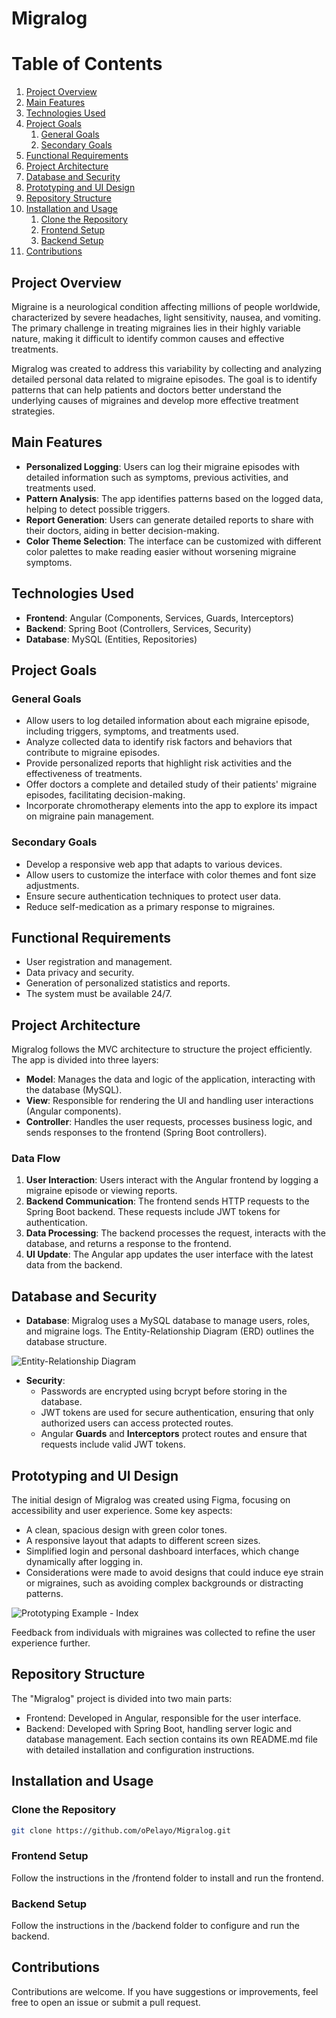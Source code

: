 # Migralog

# Table of Contents
1. [Project Overview](#project-overview)
2. [Main Features](#main-features)
3. [Technologies Used](#technologies-used)
4. [Project Goals](#project-goals)
   1. [General Goals](#general-goals)
   2. [Secondary Goals](#secondary-goals)
5. [Functional Requirements](#functional-requirements)
6. [Project Architecture](#project-architecture)
7. [Database and Security](#database-and-security)
8. [Prototyping and UI Design](#prototyping-and-ui-design)
9. [Repository Structure](#repository-structure)
10. [Installation and Usage](#installation-and-usage)
    1. [Clone the Repository](#clone-the-repository)
    2. [Frontend Setup](#frontend-setup)
    3. [Backend Setup](#backend-setup)
11. [Contributions](#contributions)

## Project Overview
Migraine is a neurological condition affecting millions of people worldwide, characterized by severe headaches, light sensitivity, nausea, and vomiting. The primary challenge in treating migraines lies in their highly variable nature, making it difficult to identify common causes and effective treatments.

Migralog was created to address this variability by collecting and analyzing detailed personal data related to migraine episodes. The goal is to identify patterns that can help patients and doctors better understand the underlying causes of migraines and develop more effective treatment strategies.

## Main Features
- **Personalized Logging**: Users can log their migraine episodes with detailed information such as symptoms, previous activities, and treatments used.
- **Pattern Analysis**: The app identifies patterns based on the logged data, helping to detect possible triggers.
- **Report Generation**: Users can generate detailed reports to share with their doctors, aiding in better decision-making.
- **Color Theme Selection**: The interface can be customized with different color palettes to make reading easier without worsening migraine symptoms.

## Technologies Used
- **Frontend**: Angular (Components, Services, Guards, Interceptors)
- **Backend**: Spring Boot (Controllers, Services, Security)
- **Database**: MySQL (Entities, Repositories)

## Project Goals

### General Goals
- Allow users to log detailed information about each migraine episode, including triggers, symptoms, and treatments used.
- Analyze collected data to identify risk factors and behaviors that contribute to migraine episodes.
- Provide personalized reports that highlight risk activities and the effectiveness of treatments.
- Offer doctors a complete and detailed study of their patients' migraine episodes, facilitating decision-making.
- Incorporate chromotherapy elements into the app to explore its impact on migraine pain management.

### Secondary Goals
- Develop a responsive web app that adapts to various devices.
- Allow users to customize the interface with color themes and font size adjustments.
- Ensure secure authentication techniques to protect user data.
- Reduce self-medication as a primary response to migraines.

## Functional Requirements
- User registration and management.
- Data privacy and security.
- Generation of personalized statistics and reports.
- The system must be available 24/7.

## Project Architecture
Migralog follows the MVC architecture to structure the project efficiently. The app is divided into three layers:

- **Model**: Manages the data and logic of the application, interacting with the database (MySQL).
- **View**: Responsible for rendering the UI and handling user interactions (Angular components).
- **Controller**: Handles the user requests, processes business logic, and sends responses to the frontend (Spring Boot controllers).

### Data Flow
1. **User Interaction**: Users interact with the Angular frontend by logging a migraine episode or viewing reports.
2. **Backend Communication**: The frontend sends HTTP requests to the Spring Boot backend. These requests include JWT tokens for authentication.
3. **Data Processing**: The backend processes the request, interacts with the database, and returns a response to the frontend.
4. **UI Update**: The Angular app updates the user interface with the latest data from the backend.

## Database and Security
- **Database**: Migralog uses a MySQL database to manage users, roles, and migraine logs. The Entity-Relationship Diagram (ERD) outlines the database structure.

![Entity-Relationship Diagram](link_to_image)

- **Security**: 
  - Passwords are encrypted using bcrypt before storing in the database.
  - JWT tokens are used for secure authentication, ensuring that only authorized users can access protected routes.
  - Angular **Guards** and **Interceptors** protect routes and ensure that requests include valid JWT tokens.

## Prototyping and UI Design
The initial design of Migralog was created using Figma, focusing on accessibility and user experience. Some key aspects:
- A clean, spacious design with green color tones.
- A responsive layout that adapts to different screen sizes.
- Simplified login and personal dashboard interfaces, which change dynamically after logging in.
- Considerations were made to avoid designs that could induce eye strain or migraines, such as avoiding complex backgrounds or distracting patterns.

![Prototyping Example - Index](link_to_image)

Feedback from individuals with migraines was collected to refine the user experience further.

## Repository Structure
The "Migralog" project is divided into two main parts:

- Frontend: Developed in Angular, responsible for the user interface.
- Backend: Developed with Spring Boot, handling server logic and database management.
Each section contains its own README.md file with detailed installation and configuration instructions.

## Installation and Usage
### Clone the Repository

```bash
git clone https://github.com/oPelayo/Migralog.git

```

### Frontend Setup
Follow the instructions in the /frontend folder to install and run the frontend.

### Backend Setup
Follow the instructions in the /backend folder to configure and run the backend.

## Contributions
Contributions are welcome. If you have suggestions or improvements, feel free to open an issue or submit a pull request.
